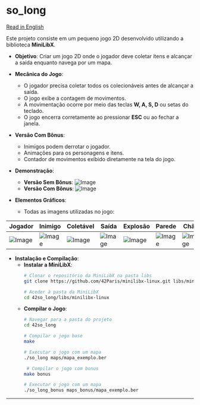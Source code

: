 # so_long

[Read in English](README.md)

Este projeto consiste em um pequeno jogo 2D desenvolvido utilizando a biblioteca **MiniLibX**.

- **Objetivo**: Criar um jogo 2D onde o jogador deve coletar itens e alcançar a saída enquanto navega por um mapa.
- **Mecânica do Jogo**:
  - O jogador precisa coletar todos os colecionáveis antes de alcançar a saída.
  - O jogo exibe a contagem de movimentos.
  - A movimentação ocorre por meio das teclas **W, A, S, D** ou setas do teclado.
  - O jogo encerra corretamente ao pressionar **ESC** ou ao fechar a janela.
- **Versão Com Bônus**:
  - Inimigos podem derrotar o jogador.
  - Animações para os personagens e itens.
  - Contador de movimentos exibido diretamente na tela do jogo.

- **Demonstração**:
  - **Versão Sem Bônus**:
    ![Image](https://github.com/user-attachments/assets/2400dd41-7305-4377-a52f-55f22344e514)
  - **Versão Com Bônus**:
    ![Image](https://github.com/user-attachments/assets/5922663e-7207-448f-8b00-86008818a07c)

- **Elementos Gráficos**:
  - Todas as imagens utilizadas no jogo:

<div align="center">

  | Jogador | Inimigo | Coletável | Saída | Explosão | Parede | Chão |
  |---------|---------|-----------|-------|----------|--------|------|
  | ![Image](https://github.com/user-attachments/assets/337a5a60-af49-4a24-8bf2-7c9722c56791) | ![Image](https://github.com/user-attachments/assets/4b118944-a70c-4e5a-90f4-62b12fbc772a) | ![Image](https://github.com/user-attachments/assets/88f1dfe9-4676-4622-b52b-f127a3eecb46) | ![Image](https://github.com/user-attachments/assets/a61be625-d8ad-4dff-9f01-f454aa648dfa) | ![Image](https://github.com/user-attachments/assets/684743c0-6ce3-4954-a14e-0d28add3db4a) | ![Image](https://github.com/user-attachments/assets/eba7d8e0-17ff-458b-9bfb-64d2ed364e99) | ![Image](https://github.com/user-attachments/assets/4ec4d4e8-ea92-4201-b541-005adfc996be) |

</div>

- **Instalação e Compilação**:
  - **Instalar a MiniLibX**:
    ```bash
    # Clonar o repositório da MiniLibX na pasta libs
    git clone https://github.com/42Paris/minilibx-linux.git libs/minilibx-linux

    # Aceder à pasta da MiniLibX
    cd 42so_long/libs/minilibx-linux


    ```
  - **Compilar o Jogo**:
    ```bash
    # Navegar para a pasta do projeto
    cd 42so_long

    # Compilar o jogo base
    make

    # Executar o jogo com um mapa
    ./so_long maps/mapa_exemplo.ber

     # Compilar o jogo com bonus
    make bonus

    # Executar o jogo com um mapa
    ./so_long_bonus maps_bonus/mapa_exemplo.ber
    ```
---
